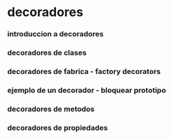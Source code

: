 # decoradores

### introduccion a decoradores

### decoradores de clases

### decoradores de fabrica - factory decorators

### ejemplo de un decorador - bloquear prototipo

### decoradores de metodos

### decoradores de propiedades

